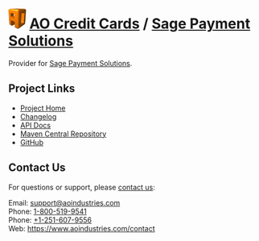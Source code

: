 # [<img src="ao-logo.png" alt="AO Logo" width="35" height="40">](https://www.aoindustries.com/) [AO Credit Cards](https://www.aoindustries.com/ao-credit-cards/) / [Sage Payment Solutions](https://www.aoindustries.com/ao-credit-cards/sagePayments/)
Provider for [Sage Payment Solutions](http://www.sage.com/us/sage-payment-solutions).

## Project Links
* [Project Home](https://www.aoindustries.com/ao-credit-cards/sagePayments/)
* [Changelog](https://www.aoindustries.com/ao-credit-cards/sagePayments/changelog)
* [API Docs](https://www.aoindustries.com/ao-credit-cards/sagePayments/apidocs/)
* [Maven Central Repository](https://search.maven.org/#search%7Cgav%7C1%7Cg:%22com.aoindustries%22%20AND%20a:%22ao-credit-cards-sagePayments%22)
* [GitHub](https://github.com/aoindustries/ao-credit-cards-sagePayments)

## Contact Us
For questions or support, please [contact us](https://www.aoindustries.com/contact):

Email: [support@aoindustries.com](mailto:support@aoindustries.com)  
Phone: [1-800-519-9541](tel:1-800-519-9541)  
Phone: [+1-251-607-9556](tel:+1-251-607-9556)  
Web: https://www.aoindustries.com/contact
